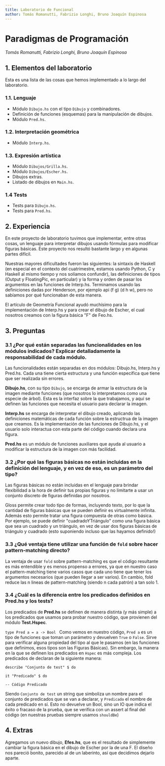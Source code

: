 ```yaml
---
title: Laboratorio de Funcional
author: Tomás Romanutti, Fabrizio Longhi, Bruno Joaquín Espinosa
---
```


# Paradigmas de Programación

*Tomás Romanutti, Fabrizio Longhi, Bruno Joaquín Espinosa*

## 1. Elementos del laboratorio
Esta es una lista de las cosas que hemos implementado a lo largo del laboratorio.

### 1.1. Lenguaje
- Módulo `Dibujo.hs` con el tipo `Dibujo` y combinadores.
- Definición de funciones (esquemas) para la manipulación de dibujos.
- Módulo `Pred.hs`.

### 1.2. Interpretación geométrica
- Módulo `Interp.hs`.

### 1.3. Expresión artística
- Módulo `Dibujos/Grilla.hs`.
- Módulo `Dibujos/Escher.hs`.
- Dibujos extras.
- Listado de dibujos en `Main.hs`.

### 1.4 Tests
- Tests para `Dibujo.hs`.
- Tests para `Pred.hs`.

## 2. Experiencia
En este proyecto de laboratorio tuvimos que implementar, entre otras cosas, un lenguaje para interpretar dibujos usando fórmulas para modificar figuras básicas. Este proyecto nos resultó bastante largo y en algunas partes difícil.

Nuestras mayores dificultades fueron las siguientes: la sintaxis de Haskell (en especial en el contexto del cuatrimestre, estamos usando Python, C y Haskell al mismo tiempo y nos solíamos confundir), las definiciones de tipos (Output y FloatingPic, en particular) y la forma y orden de pasar los argumentos en las funciones de Interp.hs. Terminamos usando las definiciones dadas por Henderson, por ejemplo api (f g) (d h w), pero no sabíamos por qué funcionaban de esta manera.

El artículo de Geometría Funcional ayudó muchísimo para la implementación de Interp.hs y para crear el dibujo de Escher, el cual nosotros creamos con la figura básica "F" de Feo.hs. 
## 3. Preguntas

### 3.1 ¿Por qué están separadas las funcionalidades en los módulos indicados? Explicar detalladamente la responsabilidad de cada módulo.
Las funcionalidades están separadas en dos módulos: Dibujo.hs, Interp.hs y Pred.hs. Cada una tiene cierta estructura y una función específica que tiene que ser realizada sin errores.

**Dibujo.hs**, con su tipo `Dibujo`, se encarga de armar la estructura de la imagen mediante funciones (que nosotros lo interpretamos como una especie de árbol). Esta es la interfaz sobre la que trabajamos, y aquí se definen las funciones que necesita el usuario para declarar la imagen.

**Interp.hs** se encarga de interpretar el dibujo creado, aplicando las definiciones matemáticas de cada función sobre la estructrua de la imagen que creamos. Es la implementación de las funciones de Dibujo.hs, y el usuario solo interactua con esta parte del código cuando declara una figura.

**Pred.hs** es un módulo de funciones auxiliares que ayuda al usuario a modificar la estructura de la imagen con más facilidad.

### 3.2 ¿Por qué las figuras básicas no están incluidas en la definición del lenguaje, y en vez de eso, es un parámetro del tipo?
Las figuras básicas no están incluidas en el lenguaje para brindar flexibilidad a la hora de definir tus propias figuras y no limitarte a usar un conjunto discreto de figuras definidas por nosotros.

Gloss permite crear todo tipo de formas, incluyendo texto, por lo que la cantidad de figuras básicas que se pueden definir es virtualmente infinita. Además esto permite tratar una figura compuesta de otras como básica. Por ejemplo, se puede definir "cuadradoYTriángulo" como una figura básica que sea un cuadrado y un triángulo, en vez de usar dos figuras básicas de triángulo y cuadrado (esto suponiendo incluso que las hayamos definido!)

### 3.3 ¿Qué ventaja tiene utilizar una función de `fold` sobre hacer pattern-matching directo?
La ventaja de usar `fold` sobre pattern-matching es que el código resultante es más entendible y es menos propenso a errores, ya que en nuestro caso el pattern-matching tiene varios casos que cada uno tiene que tener los argumentos necesarios (que pueden llegar a ser varios). En cambio, fold reduce las n lineas de pattern-matching (siendo n cada patrón) a tan solo 1.

### 3.4 ¿Cuál es la diferencia entre los predicados definidos en Pred.hs y los tests?
Los predicados de **Pred.hs** se definen de manera distinta (y más simple) a los predicados que usamos para probar nuestro código, que provienen del módulo **Test.Hspec**.

`type Pred a = a -> Bool `
Como vemos en nuestro código, `Pred a` es un tipo de funciones que toman un parámetro y devuelven `True` o `False`. Sirve para verificar alguna propiedad del tipo al que le pasamos (en las funciones que definimos, esos tipos son las Figuras Básicas).
Sin embargo, la manera en la que se definen los predicados en `Hspec` es más compleja. Los predicados de declaran de la siguiente manera:

`describe "Conjunto de test" $ do`

   `it "Predicado" $ do`

   `-- Código Predicado`

Siendo `Conjunto de test` un string que simboliza un nombre para el conjunto de predicados que se van a declarar, y `Predicado` el nombre de cada predicado en sí. Esto no devuelve un Bool, sino un IO que indica el éxito o fracaso de la prueba, que se verifica con un assert al final del código (en nuestras pruebas siempre usamos `shouldBe`) 

## 4. Extras

Agregamos un nuevo dibujo, **Efes.hs**, que es el resultado de simplemente cambiar la figura básica en el dibujo de Escher por la de una F. El diseño nos pareció bonito, parecido al de un laberinto, así que decidimos dejarlo aparte.